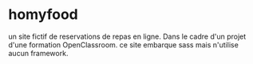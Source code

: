 # homyfood
un site fictif de reservations de repas en ligne. Dans le cadre d'un projet d'une formation OpenClassroom.
ce site embarque sass mais n'utilise aucun framework.
